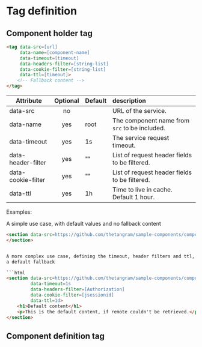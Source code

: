 # Tag definition


## Component holder tag

```html
<tag data-src=[url] 
     data-name=[component-name] 
     data-timeout=[timeout] 
     data-headers-filter=[string-list] 
     data-cookie-filter=[string-list] 
     data-ttl=[timeout]>
    <!-- Fallback content -->
</tag> 
```

| Attribute          | Optional | Default | description                                   |
| -------------------|:--------:|:--------|:----------------------------------------------|
| data-src           | no       |         | URL of the service.                           |
| data-name          | yes      | root    | The component name from `src` to be included. |
| data-timeout       | yes      | 1s      | The service request timeout.                  |
| data-header-filter | yes      | ""      | List of request header fields to be filtered. |
| data-cookie-filter | yes      | ""      | List of request header fields to be filtered. |
| data-ttl           | yes      | 1h      | Time to live in cache. Default 1 hour.        |


Examples:

A simple use case, with default values and no fallback content

```html
<section data-src=https://github.com/thetangram/sample-components/component1>
</section> 


A more complex use case, defining the timeout, header filters and ttl, and with 
a default fallback

```html
<section data-src=https://github.com/thetangram/sample-components/component1
         data-timeout=1s
         data-headers-filter=[Authorization] 
         data-cookie-filter=[jsessionid] 
         data-ttl=1d>
    <h1>Default content</h1>
    <p>This is the default content, if remote couldn't be retrieved.</p>
</section> 
```


## Component definition tag

<div data-name=[string]>
    <!-- Here the component content -->
</div> 
